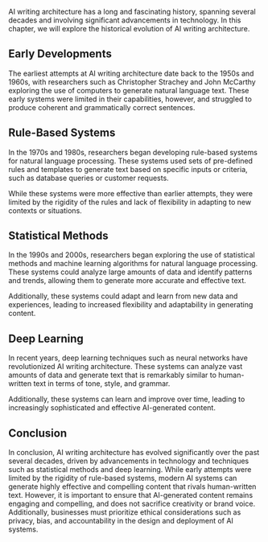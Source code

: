 
AI writing architecture has a long and fascinating history, spanning several decades and involving significant advancements in technology. In this chapter, we will explore the historical evolution of AI writing architecture.

Early Developments
------------------

The earliest attempts at AI writing architecture date back to the 1950s and 1960s, with researchers such as Christopher Strachey and John McCarthy exploring the use of computers to generate natural language text. These early systems were limited in their capabilities, however, and struggled to produce coherent and grammatically correct sentences.

Rule-Based Systems
------------------

In the 1970s and 1980s, researchers began developing rule-based systems for natural language processing. These systems used sets of pre-defined rules and templates to generate text based on specific inputs or criteria, such as database queries or customer requests.

While these systems were more effective than earlier attempts, they were limited by the rigidity of the rules and lack of flexibility in adapting to new contexts or situations.

Statistical Methods
-------------------

In the 1990s and 2000s, researchers began exploring the use of statistical methods and machine learning algorithms for natural language processing. These systems could analyze large amounts of data and identify patterns and trends, allowing them to generate more accurate and effective text.

Additionally, these systems could adapt and learn from new data and experiences, leading to increased flexibility and adaptability in generating content.

Deep Learning
-------------

In recent years, deep learning techniques such as neural networks have revolutionized AI writing architecture. These systems can analyze vast amounts of data and generate text that is remarkably similar to human-written text in terms of tone, style, and grammar.

Additionally, these systems can learn and improve over time, leading to increasingly sophisticated and effective AI-generated content.

Conclusion
----------

In conclusion, AI writing architecture has evolved significantly over the past several decades, driven by advancements in technology and techniques such as statistical methods and deep learning. While early attempts were limited by the rigidity of rule-based systems, modern AI systems can generate highly effective and compelling content that rivals human-written text. However, it is important to ensure that AI-generated content remains engaging and compelling, and does not sacrifice creativity or brand voice. Additionally, businesses must prioritize ethical considerations such as privacy, bias, and accountability in the design and deployment of AI systems.
